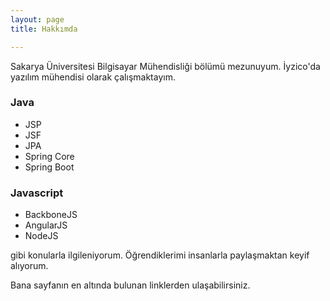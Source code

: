 ```yaml
---
layout: page
title: Hakkımda

---
```

Sakarya Üniversitesi Bilgisayar Mühendisliği bölümü mezunuyum. İyzico'da yazılım mühendisi olarak çalışmaktayım.

### Java

* JSP
* JSF
* JPA
* Spring Core
* Spring Boot

### Javascript

* BackboneJS
* AngularJS
* NodeJS

gibi konularla ilgileniyorum. Öğrendiklerimi insanlarla paylaşmaktan keyif alıyorum.

Bana sayfanın en altında bulunan linklerden ulaşabilirsiniz.